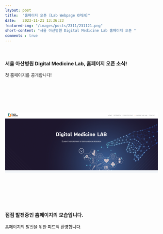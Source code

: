 ```yaml
---
layout: post
title:  "홈페이지 오픈 [Lab Webpage OPEN]"
date:   2023-11-21 13:36:23
featured-img: "/images/posts/2311/231121.png"
short-content: "서울 아산병원 Digital Medicine Lab 홈페이지 오픈 "
comments : true
---
```




<span class="image featured"><img src="/images/posts/2311/231121.png" alt=""></span>

### 서울 아산병원 Digital Medicine Lab, 홈페이지 오픈 소식!
첫 홈페이지를 공개합니다! 

<span class="image featured"><img src="/images/posts/2311/new_231121.png" alt="" style='height: 400px; object-fit: contain;'></span>

### 점점 발전중인 홈페이지의 모습입니다.  
홈페이지의 발전을 위한 피드백 환영합니다.  